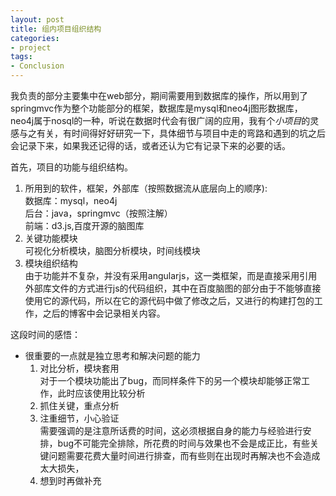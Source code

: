 ```yaml
---
layout: post
title: 组内项目组织结构
categories:
- project
tags:
- Conclusion
---
```


我负责的部分主要集中在web部分，期间需要用到数据库的操作，所以用到了springmvc作为整个功能部分的框架，数据库是mysql和neo4j图形数据库，neo4j属于nosql的一种，听说在数据时代会有很广阔的应用，我有个*小项目*的灵感与之有关，有时间得好好研究一下，具体细节与项目中走的弯路和遇到的坑之后会记录下来，如果我还记得的话，或者还认为它有记录下来的必要的话。  

首先，项目的功能与组织结构。  
1. 所用到的软件，框架，外部库（按照数据流从底层向上的顺序):  
数据库：mysql，neo4j  
后台：java，springmvc（按照注解）  
前端：d3.js,百度开源的脑图库  
2. 关键功能模块  
可视化分析模块，脑图分析模块，时间线模块  
3. 模块组织结构  
由于功能并不复杂，并没有采用angularjs，这一类框架，而是直接采用引用外部库文件的方式进行js的代码组织，其中在百度脑图的部分由于不能够直接使用它的源代码，所以在它的源代码中做了修改之后，又进行的构建打包的工作，之后的博客中会记录相关内容。
  
这段时间的感悟：  
-  很重要的一点就是独立思考和解决问题的能力  
    1. 对比分析，模块套用  
对于一个模块功能出了bug，而同样条件下的另一个模块却能够正常工作，此时应该使用比较分析  
    2. 抓住关键，重点分析  
    3. 注重细节，小心验证  
需要强调的是注意所话费的时间，这必须根据自身的能力与经验进行安排，bug不可能完全排除，所花费的时间与效果也不会是成正比，有些关键问题需要花费大量时间进行排查，而有些则在出现时再解决也不会造成太大损失，  
    4. 想到时再做补充   
